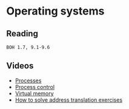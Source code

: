 # Operating systems

## Reading

    BOH 1.7, 9.1-9.6

## Videos

* [Processes](https://sid.erda.dk/share_redirect/AjdMSpVIjr/videos/3-l-2/intro-and-processes.mp4)
* [Process control](https://sid.erda.dk/share_redirect/AjdMSpVIjr/videos/3-l-2/process-control.mp4)
* [Virtual memory](https://sid.erda.dk/share_redirect/AjdMSpVIjr/videos/3-l-2/virtual-memory.mp4)
* [How to solve address translation exercises](https://sid.erda.dk/share_redirect/AjdMSpVIjr/videos/3-l-2/address-translation-example.mp4)
